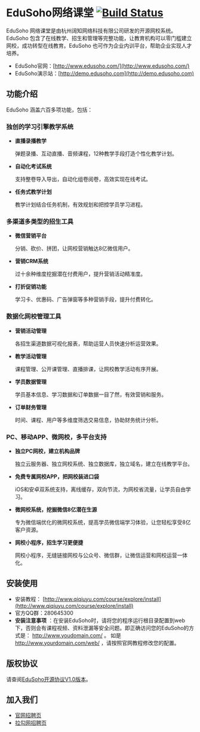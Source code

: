 
EduSoho网络课堂
[![Build Status](https://travis-ci.org/edusoho/edusoho.svg?branch=master)](https://www.edusoho.com)
==============

EduSoho 网络课堂是由杭州阔知网络科技有限公司研发的开源网校系统。EduSoho 包含了在线教学、招生和管理等完整功能，让教育机构可以零门槛建立网校，成功转型在线教育。EduSoho 也可作为企业内训平台，帮助企业实现人才培养。

* EduSoho官网：[http://www.edusoho.com/](http://www.edusoho.com/)
* EduSoho演示站：[http://demo.edusoho.com](http://demo.edusoho.com)

## 功能介绍

EduSoho 涵盖六百多项功能，包括：

### 独创的学习引擎教学系统

* **直播录播教学**

  弹题录播、互动直播、音频课程，12种教学手段打造个性化教学计划。

* **自动化考试系统**

  支持整卷导入导出，自动化组卷阅卷，高效实现在线考试。

* **任务式教学计划**

  教学计划结合任务机制，有效规划和把控学员学习进程。

### 多渠道多类型的招生工具

* **微信营销平台**

  分销、砍价、拼团，让网校营销触达8亿微信用户。

* **营销CRM系统**

  过十余种维度挖掘潜在付费用户，提升营销活动精准度。

* **打折促销功能**

  学习卡、优惠码、广告弹窗等多种营销手段，提升付费转化。

### 数据化网校管理工具

* **营销活动管理**

  各招生渠道数据可视化报表，帮助运营人员快速分析运营效果。

* **教学活动管理**

  课程管理、公开课管理、直播排课，让网校教学活动有序开展。

* **学员数据管理**

  学员基本信息、学习数据和订单数据一目了然，有效营销和服务。

* **订单财务管理**

  时间、课程、用户等多维度筛选交易信息，协助财务统计分析。

### PC、移动APP、微网校，多平台支持

* **独立PC网校，建立机构品牌**

  独立云服务器、独立网校系统、独立数据库，独立域名，建立在线教学平台。

* **免费专属网校APP，把网校装进口袋**

  iOS和安卓双系统支持，离线缓存，双向节流，为网校省流量，让学员自由学习。

* **微网校系统，挖掘微信8亿潜在生源**

  专为微信端优化的微网校系统，提高学员微信端学习体验，让您轻松享受8亿客户资源。

* **网校小程序，招生学习更便捷**

  网校小程序，无缝链接网校与公众号、微信群，让微信运营和网校运营一体化。

## 安装使用

* 安装教程： [http://www.qiqiuyu.com/course/explore/install](http://www.qiqiuyu.com/course/explore/install)
* 官方QQ群：280645300
* **安装注意事项** ：在安装EduSoho时，请将您的程序运行根目录配置到web下，否则会有课程视频、资料泄漏等安全问题。即正确访问您的EduSoho的方式是： http://www.youdomain.com/ 。 如是 http://www.yourdomain.com/web/ ，请按照官网教程修改您的配置。

## 版权协议

请查阅[EduSoho开源协议V1.0版本](https://github.com/EduSoho/EduSoho/wiki/EduSoho%E5%BC%80%E6%BA%90%E5%8D%8F%E8%AE%AEV1.0%E7%89%88%E6%9C%AC)。

## 加入我们

* [官网招聘页](http://www.edusoho.com/abouts/joinus)
* [拉勾网招聘页](http://www.lagou.com/gongsi/7868.html)